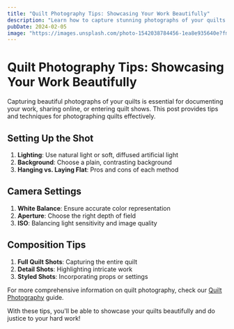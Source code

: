 ```yaml
---
title: "Quilt Photography Tips: Showcasing Your Work Beautifully"
description: "Learn how to capture stunning photographs of your quilts to showcase your hard work and creativity."
pubDate: 2024-02-05
image: "https://images.unsplash.com/photo-1542038784456-1ea8e935640e?fm=jpg&w=1200"
---
```


# Quilt Photography Tips: Showcasing Your Work Beautifully

Capturing beautiful photographs of your quilts is essential for documenting your work, sharing online, or entering quilt shows. This post provides tips and techniques for photographing quilts effectively.

## Setting Up the Shot

1. **Lighting**: Use natural light or soft, diffused artificial light
2. **Background**: Choose a plain, contrasting background
3. **Hanging vs. Laying Flat**: Pros and cons of each method

## Camera Settings

1. **White Balance**: Ensure accurate color representation
2. **Aperture**: Choose the right depth of field
3. **ISO**: Balancing light sensitivity and image quality

## Composition Tips

1. **Full Quilt Shots**: Capturing the entire quilt
2. **Detail Shots**: Highlighting intricate work
3. **Styled Shots**: Incorporating props or settings

For more comprehensive information on quilt photography, check our [Quilt Photography](/pillars/quilt-photography) guide.

With these tips, you'll be able to showcase your quilts beautifully and do justice to your hard work!